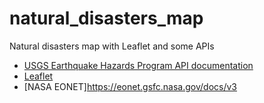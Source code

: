 # natural_disasters_map
Natural disasters map with Leaflet and some APIs

* [USGS Earthquake Hazards Program API documentation](https://earthquake.usgs.gov/fdsnws/event/1/)
* [Leaflet](https://leafletjs.com/)
* [NASA EONET]https://eonet.gsfc.nasa.gov/docs/v3
